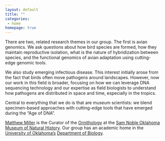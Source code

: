 ```yaml
---
layout: default
title: ""
categories:
 - home
homepage: true
---
```

There are two, related research themes in our group. The first is avian genomics. We ask questions about how bird species are formed, how they maintain reproductive isolation, what is the nature of hybridization between species, and the functional genomics of avian adaptation using cutting-edge genomic tools.

We also study emerging infectious disease. This interest initially arose from the fact that birds often move pathogens around landscapes. However, now our work in this field is broader, focusing on how we can leverage DNA sequencing technology and our expertise as field biologists to understand how pathogens are distributed in space and time, especially in the tropics.

Central to everything that we do is that are museum scientists: we blend specimen-based approaches with cutting-edge tools that have emerged during the “Age of DNA”. 

[Matthew Miller](/team/matthew-miller) is the Curator of the [Ornithology](http://samnoblemuseum.ou.edu/collections-and-research/ornithology/) at the [Sam Noble Oklahoma Museum of Natural History](http://samnoblemuseum.ou.edu/). Our group has an academic home in the [University of Oklahoma’s](https://www.ou.edu/) [Department of Biology](http://www.ou.edu/cas/biology.html).
